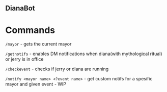 ## DianaBot

# Commands

`/mayor` - gets the current mayor 

`/getnotifs` - enables DM notifications when diana(with mythological ritual) or jerry is in office 

`/checkevent` - checks if jerry or diana are running 

`/notify <mayor name> <?event name>` - get custom notifs for a spesific mayor and given event - WIP 
